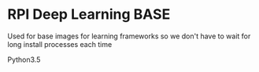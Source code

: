 # RPI Deep Learning BASE 


Used for base images for learning frameworks so we don't have to wait for long install processes each time


Python3.5
